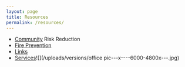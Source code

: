 ```yaml
---
layout: page
title: Resources
permalink: /resources/
---
```



* [Community](/resources/community)&nbsp;Risk Reduction
* [Fire Prevention](/resources/fire-prevention)
* [Links](/resources/links)
* [Services](/resources/services)![](/uploads/versions/office pic---x----6000-4800x---.jpg)